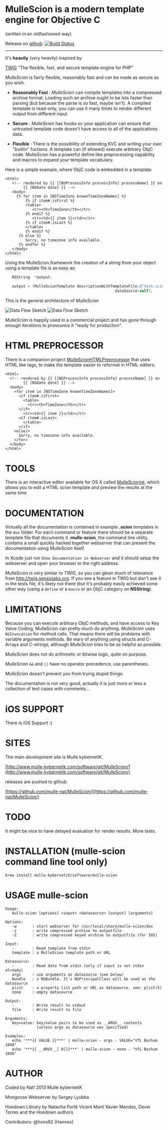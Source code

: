 
MulleScion is a modern template engine for Objective C
=============
(written in an oldfashioned way)

Release on [github](//github.com/mulle-kybernetik/MulleScion): [![Build Status](https://travis-ci.org/mulle-kybernetik/MulleScion.svg?branch=release)](https://travis-ci.org/mulle-kybernetik/MulleScion)

***

It's **heavily** (very heavily) inspired by

[TWIG](//twig.sensiolabs.org/) "The flexible, fast, and secure template
engine for PHP"

*MulleScion* is fairly flexible, reasonably fast and can be made as
 secure as you wish.

* **Reasonably
Fast** :      *MulleScion* can compile templates into a compressed
               archive format. Loading such an archive ought to be lots faster
               than parsing (but because the parse is so fast, maybe isn't).
               A compiled template is read-only, you can use it many
               times to render different output from different input.

* **Secure** :   *MulleScion* has hooks so your application can ensure
               that untrusted template code doesn't have access to all of the
               applications data.

* **Flexible** :    There is the possibility of extending KVC and writing your
               own "builtin" fuctions. A template can (if allowed) execute
               arbitrary ObjC code. MulleScion has a powerful define like
               preprocessing capability and macros to expand your template
               vocabulary.

Here is a simple example, where ObjC code is embedded in a template:

``` twig
<html>
   <!-- rendered by {{ [[NSProcessInfo processInfo] processName] }} on
        {{ [NSDate date] }} -->
   <body>
     {% for item in [NSTimeZone knownTimeZoneNames] %}
         {% if item#.isFirst %}
         <table>
            <tr><th>TimeZone</th></tr>
         {% endif %}
            <tr><td>{{ item }}</td></tr>
         {% if item#.isLast %}
         </table>
         {% endif %}
      {% else %}
         Sorry, no timezone info available.
      {% endfor %}
   </body>
</html>
```

Using the MulleScion.framework the creation of a string from your
object using a template file is as easy as:

``` objective-c
   NSString  *output;

   output = [MulleScionTemplate descriptionWithTemplateFile:@"test.scion"
                                                 dataSource:self];
```

This is the general architecture of *MulleScion*

![](/dox/MulleScionDataFlow.png "Data Flow Sketch")
![](https://www.mulle-kybernetik.com/software/git/MulleScion/raw/master/dox/MulleScionDataFlow.png "Data Flow Sketch")

*MulleScion* is happily used in a commercial project and has gone through
enough iterations to pronounce it "ready for production".


HTML PREPROCESSOR
=============
There is a companion project [MulleScionHTMLPreprocessor](/mulle-nat/MulleScionHTMLPreprocessor)
that uses HTML like tags, to make the template easier to reformat in
HTML editors:

``` twig
<html>
  <!-- rendered by {{ [[NSProcessInfo processInfo] processName] }} on
        {{ [NSDate date] }} -->
  <body>
    <for item in [NSTimeZone knownTimeZoneNames]>
      <if item#.isFirst>
        <table>
          <tr><th>TimeZone</th></tr>
      </if>
        <tr><td>{{ item }}</td></tr>
      <if item#.isLast>
        </table>
      </if>
    <else/>
      Sorry, no timezone info available.
    </for>
  </body>
</html>
```



TOOLS
=============
There is an interactive editor available for OS X called [MulleScionist](https://www.mulle-kybernetik.com/software/git/MulleScionist/),
which allows you to edit a HTML scion template and preview the results at the
same time.


DOCUMENTATION
=============

Virtually all the documentation is contained in example **.scion** templates
in the `dox` folder. For each command or feature there should be a separate
template file that documents it. **mulle-scion**, the command line utility,
contains  a small quickly hacked together webserver that can present the
documentation using *MulleScion* itself.

In Xcode just run `Show Documentation in Webserver` and it should setup the
webserver and open your browser to the right address.

MulleScion is very similar to TWIG, so you can glean much of relevance from
<http://twig.sensiolabs.org>. If you see a feature in TWIG but don't see it in
the tests file, it's likely not there (but it's probably easily achieved some
other way (using a `define` or a `macro` or an ObjC category on **NSString**).


LIMITATIONS
=============
Because you can execute arbitrary ObjC methods, and have access to Key Value
Coding, MulleScion can pretty much do anything. *MulleScion* uses
`NSInvocation` for method calls. That means there will be problems with variable
arguments methods. Be wary of anything using structs and C-Arrays and
C-strings, although *MulleScion* tries to be as helpful as possible.

*MulleScion* does not do arithmetic or bitwise logic, quite on purpose.

*MulleScion* `&&` and `||` have no operator precedence, use parentheses.

*MulleScion* doesn't prevent you from trying stupid things.

The documentation is not very good, actually it is just more or less a
collection of test cases with comments...


iOS SUPPORT
=============
There is iOS Support :)


SITES
=============
The main development site is Mulle kybernetiK.

[http://www.mulle-kybernetik.com/software/git/MulleScion/](http://www.mulle-kybernetik.com/software/git/MulleScion/)

releases are pushed to github

[https://github.com/mulle-nat/MulleScion/](https://github.com/mulle-nat/MulleScion/)


TODO
=============
It might be nice to have delayed evaluation for render results. More tests.


INSTALLATION (mulle-scion command line tool only)
=============

``` sh
brew install mulle-kybernetik/software/mulle-scion
```

USAGE mulle-scion
=============

```
Usage:
   mulle-scion [options] <input> <datasource> [output] [arguments]

Options:
   -w       : start webserver for /usr/local/share/mulle-scion/dox
   -z       : write compressed archive to outputfile
   -Z       : write compressed keyed archive to outputfile (for IOS)

Input:
   -        : Read template from stdin
   template : a MulleScion template path or URL

Datasource:
   -        : Read data from stdin (only if input is not stdin already)
   args     : use arguments as datasource (see below)
   bundle   : a NSBundle. It's NSPrincipalClass will be used as the datasource
   plist    : a property list path or URL as datasource, see: plist(5)
   none     : empty datasource

Output:
   -        : Write result to stdout
   file     : Write result to file

Arguments:
   key=value: key/value pairs to be used as __ARGV__ contents
              (unless args as datasource was specified)

Examples:
   echo '***{{ VALUE }}***' | mulle-scion - args - VALUE="VfL Bochum 1848"
   echo '***{{ __ARGV__[ 0]}}***' | mulle-scion - none - "VfL Bochum 1848"
```


AUTHOR
=============
Coded by Nat!
2013 Mulle kybernetiK

Mongoose Webserver by
Sergey Lyubka

Hoedown Library by Natacha Porté
Vicent Martí
Xavier Mendez, Devin Torres and the Hoedown authors

Contributors: @hons82 (Hannes)

